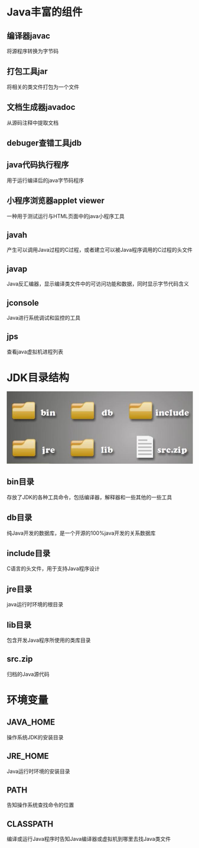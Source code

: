 # Java丰富的组件

## 编译器javac

将源程序转换为字节码

## 打包工具jar

将相关的类文件打包为一个文件

## 文档生成器javadoc

从源码注释中提取文档

## debuger查错工具jdb

## java代码执行程序

用于运行编译后的java字节码程序

## 小程序浏览器applet viewer

一种用于测试运行与HTML页面中的java小程序工具

## javah

产生可以调用Java过程的C过程，或者建立可以被Java程序调用的C过程的头文件

## javap

Java反汇编器，显示编译类文件中的可访问功能和数据，同时显示字节代码含义

## jconsole

Java进行系统调试和监控的工具

## jps

查看java虚拟机进程列表

# JDK目录结构

![](JDK相关_files/1.jpg)

## bin目录

存放了JDK的各种工具命令，包括编译器，解释器和一些其他的一些工具

## db目录

纯Java开发的数据库，是一个开源的100%java开发的关系数据库

## include目录

C语言的头文件，用于支持Java程序设计

## jre目录

java运行时环境的根目录

## lib目录

包含开发Java程序所使用的类库目录

## src.zip

归档的Java源代码

# 环境变量

## JAVA_HOME

操作系统JDK的安装目录

## JRE_HOME

Java运行时环境的安装目录

## PATH

告知操作系统查找命令的位置

## CLASSPATH

编译或运行Java程序时告知Java编译器或虚拟机到哪里去找Java类文件